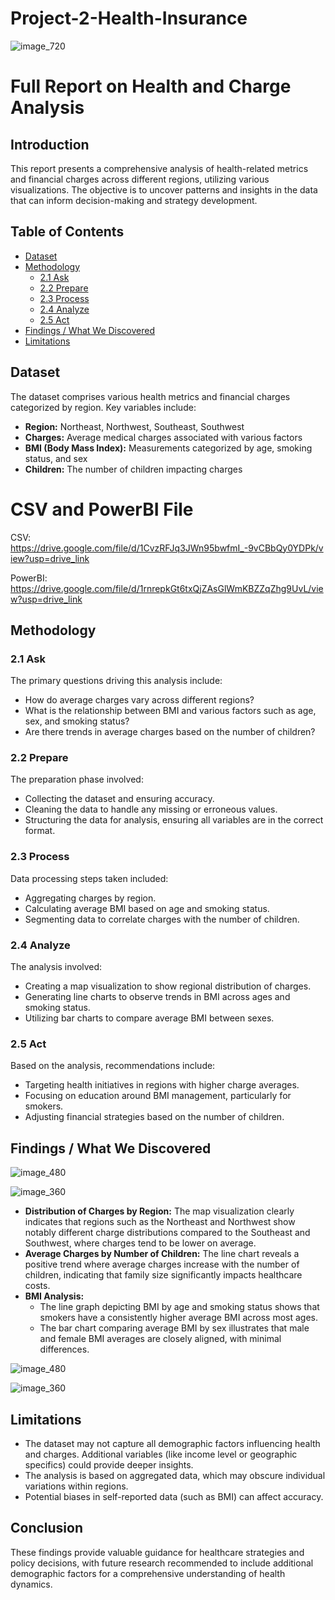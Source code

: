 # Project-2-Health-Insurance
![image_720](https://github.com/user-attachments/assets/b6925724-6bd6-4edd-a8b1-ffa03ff1bcf4)

# Full Report on Health and Charge Analysis

## Introduction
This report presents a comprehensive analysis of health-related metrics and financial charges across different regions, utilizing various visualizations. The objective is to uncover patterns and insights in the data that can inform decision-making and strategy development.

## Table of Contents
- [Dataset](#dataset)
- [Methodology](#methodology)
  - [2.1 Ask](#21-ask)
  - [2.2 Prepare](#22-prepare)
  - [2.3 Process](#23-process)
  - [2.4 Analyze](#24-analyze)
  - [2.5 Act](#25-act)
- [Findings / What We Discovered](#findings--what-we-discovered)
- [Limitations](#limitations)

## Dataset
The dataset comprises various health metrics and financial charges categorized by region. Key variables include:
- **Region:** Northeast, Northwest, Southeast, Southwest
- **Charges:** Average medical charges associated with various factors
- **BMI (Body Mass Index):** Measurements categorized by age, smoking status, and sex
- **Children:** The number of children impacting charges

# CSV and PowerBI File 

CSV: https://drive.google.com/file/d/1CvzRFJq3JWn95bwfmI_-9vCBbQy0YDPk/view?usp=drive_link

PowerBI: https://drive.google.com/file/d/1rnrepkGt6txQjZAsGlWmKBZZqZhg9UvL/view?usp=drive_link

## Methodology

### 2.1 Ask
The primary questions driving this analysis include:
- How do average charges vary across different regions?
- What is the relationship between BMI and various factors such as age, sex, and smoking status?
- Are there trends in average charges based on the number of children?

### 2.2 Prepare
The preparation phase involved:
- Collecting the dataset and ensuring accuracy.
- Cleaning the data to handle any missing or erroneous values.
- Structuring the data for analysis, ensuring all variables are in the correct format.

### 2.3 Process
Data processing steps taken included:
- Aggregating charges by region.
- Calculating average BMI based on age and smoking status.
- Segmenting data to correlate charges with the number of children.

### 2.4 Analyze
The analysis involved:
- Creating a map visualization to show regional distribution of charges.
- Generating line charts to observe trends in BMI across ages and smoking status.
- Utilizing bar charts to compare average BMI between sexes.

### 2.5 Act
Based on the analysis, recommendations include:
- Targeting health initiatives in regions with higher charge averages.
- Focusing on education around BMI management, particularly for smokers.
- Adjusting financial strategies based on the number of children.


## Findings / What We Discovered


![image_480](https://github.com/user-attachments/assets/b5446997-c2dd-4a69-8e66-2488af69c845)


![image_360](https://github.com/user-attachments/assets/8c44c798-6fbc-4657-922a-7786219f283c)



- **Distribution of Charges by Region:** The map visualization clearly indicates that regions such as the Northeast and Northwest show notably different charge distributions compared to the Southeast and Southwest, where charges tend to be lower on average.
- **Average Charges by Number of Children:** The line chart reveals a positive trend where average charges increase with the number of children, indicating that family size significantly impacts healthcare costs.
- **BMI Analysis:**
  - The line graph depicting BMI by age and smoking status shows that smokers have a consistently higher average BMI across most ages.
  - The bar chart comparing average BMI by sex illustrates that male and female BMI averages are closely aligned, with minimal differences.


![image_480](https://github.com/user-attachments/assets/b5bda3ec-93e1-4aaa-b934-6dd221a91bc0)


![image_360](https://github.com/user-attachments/assets/f72a3dc5-cb04-4c68-966a-c8d7722b3bdb)


## Limitations
- The dataset may not capture all demographic factors influencing health and charges. Additional variables (like income level or geographic specifics) could provide deeper insights.
- The analysis is based on aggregated data, which may obscure individual variations within regions.
- Potential biases in self-reported data (such as BMI) can affect accuracy.

## Conclusion
These findings provide valuable guidance for healthcare strategies and policy decisions, with future research recommended to include additional demographic factors for a comprehensive understanding of health dynamics.
